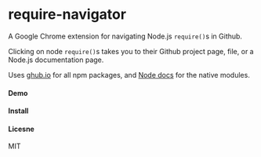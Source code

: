 # require-navigator

A Google Chrome extension for navigating Node.js `require()`s in Github.

Clicking on node `require()`s takes you to their Github project page, file, or a Node.js documentation page.

Uses [ghub.io](http://ghub.io) for all npm packages, and [Node docs](http://nodejs.org/api/) for the native modules.

#### Demo

#### Install

#### Licesne

MIT

